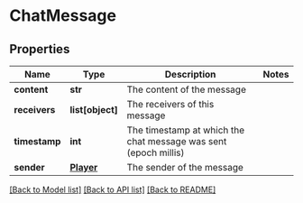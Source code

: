 # ChatMessage

## Properties
Name | Type | Description | Notes
------------ | ------------- | ------------- | -------------
**content** | **str** | The content of the message | 
**receivers** | **list[object]** | The receivers of this message | 
**timestamp** | **int** | The timestamp at which the chat message was sent (epoch millis) | 
**sender** | [**Player**](Player.md) | The sender of the message | 

[[Back to Model list]](../README.md#documentation-for-models) [[Back to API list]](../README.md#documentation-for-api-endpoints) [[Back to README]](../README.md)



